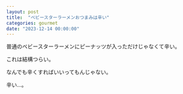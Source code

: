 ```yaml
---
layout: post
title:  "ベビースターラーメンおつまみは辛い"
categories: gourmet
date: "2023-12-14 00:00:00"
---
```


普通のベビースターラーメンにピーナッツが入っただけじゃなくて辛い。

これは結構つらい。

なんでも辛くすればいいってもんじゃない。

辛い…。


